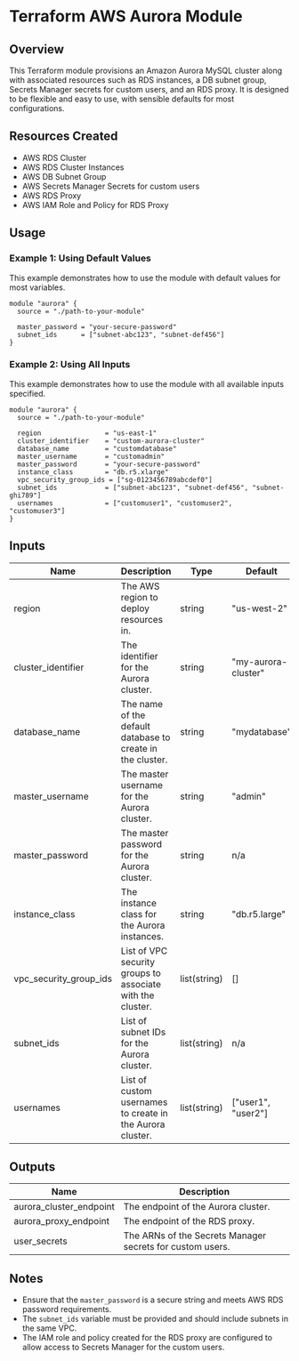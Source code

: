 # Terraform AWS Aurora Module

## Overview

This Terraform module provisions an Amazon Aurora MySQL cluster along with associated resources such as RDS instances, a DB subnet group, Secrets Manager secrets for custom users, and an RDS proxy. It is designed to be flexible and easy to use, with sensible defaults for most configurations.

## Resources Created

- AWS RDS Cluster
- AWS RDS Cluster Instances
- AWS DB Subnet Group
- AWS Secrets Manager Secrets for custom users
- AWS RDS Proxy
- AWS IAM Role and Policy for RDS Proxy

## Usage

### Example 1: Using Default Values

This example demonstrates how to use the module with default values for most variables.

```hcl
module "aurora" {
  source = "./path-to-your-module"

  master_password = "your-secure-password"
  subnet_ids      = ["subnet-abc123", "subnet-def456"]
}
```

### Example 2: Using All Inputs

This example demonstrates how to use the module with all available inputs specified.

```hcl
module "aurora" {
  source = "./path-to-your-module"

  region                = "us-east-1"
  cluster_identifier    = "custom-aurora-cluster"
  database_name         = "customdatabase"
  master_username       = "customadmin"
  master_password       = "your-secure-password"
  instance_class        = "db.r5.xlarge"
  vpc_security_group_ids = ["sg-0123456789abcdef0"]
  subnet_ids            = ["subnet-abc123", "subnet-def456", "subnet-ghi789"]
  usernames             = ["customuser1", "customuser2", "customuser3"]
}
```

## Inputs

| Name                   | Description                                                   | Type         | Default            | Required |
|------------------------|---------------------------------------------------------------|--------------|--------------------|----------|
| region                 | The AWS region to deploy resources in.                        | string       | "us-west-2"        | no       |
| cluster_identifier     | The identifier for the Aurora cluster.                        | string       | "my-aurora-cluster"| no       |
| database_name          | The name of the default database to create in the cluster.    | string       | "mydatabase"       | no       |
| master_username        | The master username for the Aurora cluster.                   | string       | "admin"            | no       |
| master_password        | The master password for the Aurora cluster.                   | string       | n/a                | yes      |
| instance_class         | The instance class for the Aurora instances.                  | string       | "db.r5.large"      | no       |
| vpc_security_group_ids | List of VPC security groups to associate with the cluster.    | list(string) | []                 | no       |
| subnet_ids             | List of subnet IDs for the Aurora cluster.                    | list(string) | n/a                | yes      |
| usernames              | List of custom usernames to create in the Aurora cluster.     | list(string) | ["user1", "user2"] | no       |

## Outputs

| Name                   | Description                                      |
|------------------------|--------------------------------------------------|
| aurora_cluster_endpoint| The endpoint of the Aurora cluster.              |
| aurora_proxy_endpoint  | The endpoint of the RDS proxy.                   |
| user_secrets           | The ARNs of the Secrets Manager secrets for custom users. |

## Notes

- Ensure that the `master_password` is a secure string and meets AWS RDS password requirements.
- The `subnet_ids` variable must be provided and should include subnets in the same VPC.
- The IAM role and policy created for the RDS proxy are configured to allow access to Secrets Manager for the custom users.